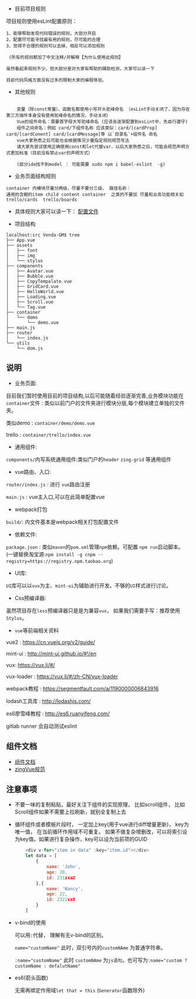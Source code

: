 - 目前项目规则

项目规则使用esLint配置原则：

```
1、能够帮助发现代码错误的规则，大部分开启
2、配置尽可能寻找最有用的规则，尽可能的合理
3、觉得不合理的规则可以去掉、相反可以添加规则
 
 (所有的规则都加了中文注释/并解释【为什么使用此规则】

虽然看起来规则不少，但大部分是对大家有帮助的辅助检测，大家可以读一下

目前代码风格方面没有过多的限制大家的编程体验。

```
- 其他规则

```

    变量（除const常量）、函数名都使用小写开头驼峰命名 （esLint手动关闭了，因为存在第三方插件本身没有使用驼峰命名的情况，手动关闭）
    Vue的组件命名：需要首字母大写驼峰命名 (应该会逐渐配置到esLint中，先自行遵守)
    组件之间命名：例如 card/下组件名称 应该类似：card/[cardProp]  card/[cardConent] card/[cardMessage]等 以`目录名`+组件名 命名 
    vue大家熟悉之后可能也会根据情况少量指定规则规范写法
    请大家先尝试使用正确使用const和let代替var，以后大家熟悉之后，可能会规范声明方式更加标准（目前没有禁止var的声明方式）

    (部分ide找不到model ： 可能需要 sudo npm i babel-eslint  -g)

```

- 业务页面结构规则

```
container 内模块尽量分两级，尽量不要分三级， 路径名称：
通用的含糊的item child content container  之类的不要加 尽量和业务功能相关如   trello/cards  trello/boards

```

- 具体规则大家可以读一下： [配置文件](http://39.104.73.92:81/dev-team/ZingMHVue/blob/vue-element/.eslintrc.js)


- 项目结构

```
localhost:src Venda-GM$ tree
├── App.vue
├── assets
│   ├── font
│   ├── img
│   └── stylus
├── components
│   ├── Avatar.vue
│   ├── Bubble.vue
│   ├── CopyTempalate.vue
│   ├── GridCard.vue
│   ├── HelloWorld.vue
│   ├── Loading.vue
│   ├── Scroll.vue
│   └── Tag.vue
├── container
│   └── demo
│       └── demo.vue
├── main.js
├── router
│   └── index.js
└── utils
    └── dom.js

```

##   说明

- 业务页面:

目前我们暂时使用目前的项目结构,以后可能随着经验逐渐完善,业务模块功能在`container`文件 : 类似以前门户的文件夹进行模块分层,每个模块建立单独的文件夹。

类似demo : `container/demo/demo.vue`

trello :  `container/trello/index.vue`

- 通用组件:

`components/`内写系统通用组件:类似门户的`header` `zing-grid` 等通用组件


- vue路由、入口:

`router/index.js` : 进行  `vue`路由注册

`main.js` : vue主入口,可以在此简单配置vue

- webpack打包

`build/`: 内文件基本是webpack相关打包配置文件

- 依赖文件:

`package.json` : 类似`maven`的`pom.xml`管理`npm`依赖。可配置 `npm run`启动脚本。
(一键替换淘宝源:`npm install -g cnpm --registry=https://registry.npm.taobao.org`)

- UI库:

`UI`库可以以`vux`为主、`mint-ui`为辅助进行开发。不够的`UI`样式进行讨论。

- Css预编译器:

虽然项目存在`less`预编译器只是是为兼容`vux`， 如果我们需要手写：推荐使用`Stylus`。

- `vue`等前端相关资料

vue2 : https://cn.vuejs.org/v2/guide/

mint-ui : http://mint-ui.github.io/#!/en

vux: https://vux.li/#/

vux-loader : https://vux.li/#/zh-CN/vux-loader

webpack教程 : https://segmentfault.com/a/1190000006843916

lodash工具库 : http://lodashjs.com/

es6廖雪峰教程 : http://es6.ruanyifeng.com/


gitlab runner 会自动测试eslint

## 组件文档

* [组件文档](./src/components/README.md)
* [zingVue规范](./src/container/README.md)


## 注意事项
- 不要一味的复制粘贴，最好关注下组件的实现原理， 比如scroll组件， 比如Scroll组件如果不需要上拉刷新，就别全复制上去
    
- 循环组件或者模板片段时， 一定加上key(用于vue进行diff增量更新)， key为唯一值， 在当前循环作用域不可重复。 如果不做复杂增删改，可以将索引设为key值。如果进行复杂操作，key可以设为当前项的GUID
    
    ```js
        <div v-for="item in data" :key="item.id"></div>
        let data = [
            {
                name: 'John',
                age: 20,
                id: 231zxa2
            },{
                name: 'Nancy',
                age: 22,
                id: 2321xx8
            }
        ]
    ```

- v-bind的使用

  可以用`:`代替， 理解有无v-bind的区别。 
  
  `name="customName"` 此时，双引号内的`customNAme` 为普通字符串。
  
  `:name="customName"` 此时 `customNAme` 为`js语句`。也可写为`:name="custom ? customName : defalutName"`

- es6(箭头函数)
    
    无需再绑定作用域`let that = this` (`Generator`函数除外) 

